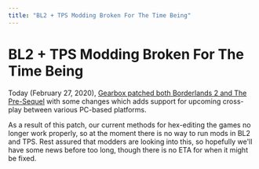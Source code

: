 ```yaml
---
title: "BL2 + TPS Modding Broken For The Time Being"
---
```


# BL2 + TPS Modding Broken For The Time Being

Today (February 27, 2020), [Gearbox patched both Borderlands 2 and The Pre-Sequel](https://steamcommunity.com/games/49520/announcements/detail/1707365591060869371)
with some changes which adds support for upcoming cross-play between
various PC-based platforms.  

As a result of this patch, our current methods for hex-editing the
games no longer work properly, so at the moment there is no way to
run mods in BL2 and TPS.  Rest assured that modders are looking into
this, so hopefully we'll have some news before too long, though there
is no ETA for when it might be fixed.

